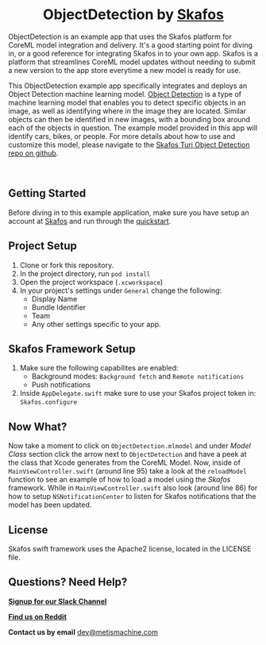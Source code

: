 <h1 align="center">ObjectDetection by <a href="https://skafos.ai">Skafos</a></h1>

ObjectDetection is an example app that uses the Skafos platform for CoreML model integration and delivery. It's a good starting point for diving in, or a good reference for integrating Skafos in to your own app. Skafos is a platform that streamlines CoreML model updates without needing to submit a new version to the app store everytime a new model is ready for use.

This ObjectDetection example app specifically integrates and deploys an Object Detection machine learning model. [Object Detection](https://docs.metismachine.io/docs/object-detection) is a type of machine learning model that enables you to detect specific objects in an image, as well as identifying where in the image they are located. Similar objects can then be identified in new images, with a bounding box around each of the objects in question. The example model provided in this app will identify cars, bikes, or people. For more details about how to use and customize this model, please navigate to the [Skafos Turi Object Detection repo on github](https://github.com/skafos/TuriObjectDetection). 

<br>

## Getting Started

Before diving in to this example application, make sure you have setup an account at [Skafos](https://skafos.ai) and run through the [quickstart](https://dashboard.skafos.ai/quickstart/project).

## Project Setup

1. Clone or fork this repository.
2. In the project directory, run `pod install`
3. Open the project workspace (`.xcworkspace`)
4. In your project's settings under `General` change the following:
    * Display Name
    * Bundle Identifier
    * Team
    * Any other settings specific to your app.

## Skafos Framework Setup

1. Make sure the following capabilites are enabled:
    * Background modes: `Background fetch` and `Remote notifications`
    * Push notifications
2. Inside `AppDelegate.swift` make sure to use your Skafos project token in: `Skafos.configure`

## Now What?

Now take a moment to click on `ObjectDetection.mlmodel` and under *Model Class* section click the arrow next 
to `ObjectDetection` and have a peek at the class that Xcode generates from the CoreML Model. Now, inside of 
`MainViewController.swift` (around line 95) take a look at the `reloadModel` function to see an example of
how to load a model using the *Skafos* framework. While in `MainViewController.swift` also look (around line 86)
for how to setup `NSNotificationCenter` to listen for Skafos notifications that the model has been updated.

## License

Skafos swift framework uses the Apache2 license, located in the LICENSE file.

## Questions? Need Help? 

[**Signup for our Slack Channel**](https://skafosai.slack.com/)

[**Find us on Reddit**](https://reddit.com/r/skafos) 

**Contact us by email** <a href="mailto:..">dev@metismachine.com</a>

